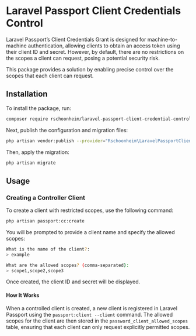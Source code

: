 # Laravel Passport Client Credentials Control

Laravel Passport’s Client Credentials Grant is designed for machine-to-machine authentication, allowing clients to
obtain an access token using their client ID and secret. However, by default, there are no restrictions on the scopes a
client can request, posing a potential security risk.

This package provides a solution by enabling precise control over the scopes that each client can request.

## Installation

To install the package, run:

```bash
composer require rschoonheim/laravel-passport-client-credential-control
```

Next, publish the configuration and migration files:

```bash
php artisan vendor:publish --provider="Rschoonheim\LaravelPassportClientCredentialControl\LaravelPassportClientCredentialControlServiceProvider"
```

Then, apply the migration:

```bash
php artisan migrate
```

## Usage

### Creating a Controller Client

To create a client with restricted scopes, use the following command:

```bash
php artisan passport:cc:create
```

You will be prompted to provide a client name and specify the allowed scopes:

```bash
What is the name of the client?:
> example

What are the allowed scopes? (comma-separated):
> scope1,scope2,scope3
```

Once created, the client ID and secret will be displayed.

#### How It Works

When a controlled client is created, a new client is registered in Laravel Passport using the `passport:client --client`
command. The allowed scopes for the client are then stored in the `password_client_allowed_scopes` table, ensuring that
each client can only request explicitly permitted scopes.
